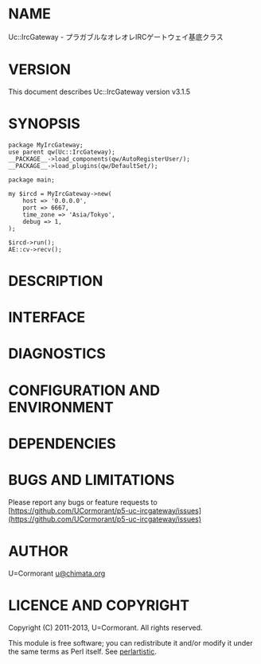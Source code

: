 # NAME

Uc::IrcGateway - プラガブルなオレオレIRCゲートウェイ基底クラス



# VERSION

This document describes Uc::IrcGateway version v3.1.5



# SYNOPSIS

    package MyIrcGateway;
    use parent qw(Uc::IrcGateway);
    __PACKAGE__->load_components(qw/AutoRegisterUser/);
    __PACKAGE__->load_plugins(qw/DefaultSet/);

    package main;

    my $ircd = MyIrcGateway->new(
        host => '0.0.0.0',
        port => 6667,
        time_zone => 'Asia/Tokyo',
        debug => 1,
    );

    $ircd->run();
    AE::cv->recv();



# DESCRIPTION



# INTERFACE



# DIAGNOSTICS



# CONFIGURATION AND ENVIRONMENT



# DEPENDENCIES



# BUGS AND LIMITATIONS

Please report any bugs or feature requests to
[https://github.com/UCormorant/p5-uc-ircgateway/issues](https://github.com/UCormorant/p5-uc-ircgateway/issues)



# AUTHOR

U=Cormorant <u@chimata.org>



# LICENCE AND COPYRIGHT

Copyright (C) 2011-2013, U=Cormorant. All rights reserved.

This module is free software; you can redistribute it and/or
modify it under the same terms as Perl itself. See [perlartistic](http://search.cpan.org/perldoc?perlartistic).
